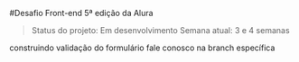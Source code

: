 #Desafio Front-end 5ª edição da Alura

> Status do projeto: Em desenvolvimento
> Semana atual: 3 e 4 semanas


construindo validação do formulário fale conosco na branch específica

